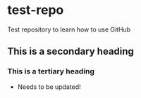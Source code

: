 # test-repo
Test repository to learn how to use GitHub

## This is a secondary heading

### This is a tertiary heading

* Needs to be updated!
